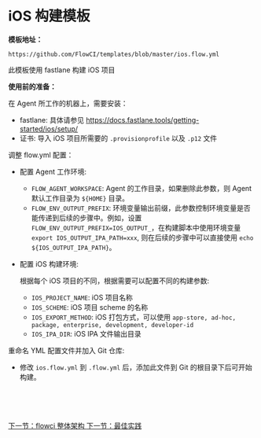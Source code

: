 # iOS 构建模板

**模板地址：**

`https://github.com/FlowCI/templates/blob/master/ios.flow.yml`

此模板使用 fastlane 构建 iOS 项目

**使用前的准备：**

在 Agent 所工作的机器上，需要安装：

- fastlane: 具体请参见 <a href="https://docs.fastlane.tools/getting-started/ios/setup/">https://docs.fastlane.tools/getting-started/ios/setup/</a>
- 证书: 导入 iOS 项目所需要的 `.provisionprofile` 以及 `.p12` 文件

调整 flow.yml 配置：

- 配置 Agent 工作环境:
  
  - `FLOW_AGENT_WORKSPACE`: Agent 的工作目录，如果删除此参数，则 Agent 默认工作目录为 `${HOME}` 目录。
  - `FLOW_ENV_OUTPUT_PREFIX`: 环境变量输出前缀，此参数控制环境变量是否能传递到后续的步骤中。例如，设置 `FLOW_ENV_OUTPUT_PREFIX=IOS_OUTPUT_`，在构建脚本中使用环境变量 `export IOS_OUTPUT_IPA_PATH=xxx`, 则在后续的步骤中可以直接使用 `echo ${IOS_OUTPUT_IPA_PATH}`。

- 配置 iOS 构建环境:

  根据每个 iOS 项目的不同，根据需要可以配置不同的构建参数:

  - `IOS_PROJECT_NAME`: iOS 项目名称
  - `IOS_SCHEME`: iOS 项目 scheme 的名称
  - `IOS_EXPORT_METHOD`: iOS 打包方式，可以使用 `app-store, ad-hoc, package, enterprise, development, developer-id`
  - `IOS_IPA_DIR`: iOS IPA 文件输出目录

重命名 YML 配置文件并加入 Git 仓库:

- 修改 `ios.flow.yml` 到 `.flow.yml` 后，添加此文件到 Git 的根目录下后可开始构建。


<br/><br/><br/>
<div id="bom">
<a href="./quick_flowconfig.md">下一节：flowci 整体架构 </a>
<a href="#">下一节：最佳实践 </a>
</div>
<link rel="stylesheet" rev="stylesheet" href="flow.css" type="text/css"/> 